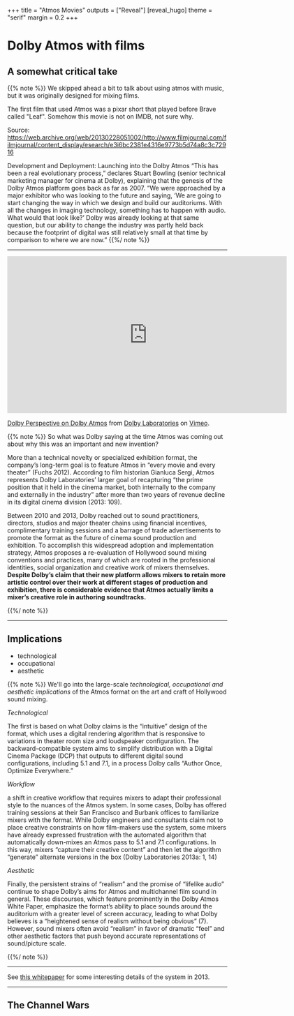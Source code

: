 +++
title = "Atmos Movies"
outputs = ["Reveal"]
[reveal_hugo]
theme = "serif"
margin = 0.2
+++

# Dolby Atmos with films

## A somewhat critical take

{{% note %}}
We skipped ahead a bit to talk about using atmos with music, but it was originally designed for mixing films.

The first film that used Atmos was a pixar short that played before Brave called "Leaf". Somehow this movie is not on IMDB, not sure why.

Source: https://web.archive.org/web/20130228051002/http://www.filmjournal.com/filmjournal/content_display/esearch/e3i6bc2381e4316e9773b5d74a8c3c72916

Development and Deployment: Launching into the Dolby Atmos
“This has been a real evolutionary process,” declares Stuart Bowling (senior technical marketing manager for cinema at Dolby), explaining that the genesis of the Dolby Atmos platform goes back as far as 2007. “We were approached by a major exhibitor who was looking to the future and saying, ‘We are going to start changing the way in which we design and build our auditoriums. With all the changes in imaging technology, something has to happen with audio. What would that look like?’ Dolby was already looking at that same question, but our ability to change the industry was partly held back because the footprint of digital was still relatively small at that time by comparison to where we are now.”
{{%/ note %}}

---

<iframe src="https://player.vimeo.com/video/40658763?h=c6601dc8cc" width="640" height="360" frameborder="0" allow="autoplay; fullscreen; picture-in-picture" allowfullscreen></iframe>
<p><a href="https://vimeo.com/40658763">Dolby Perspective on Dolby Atmos</a> from <a href="https://vimeo.com/dolby">Dolby Laboratories</a> on <a href="https://vimeo.com">Vimeo</a>.</p>

{{% note %}}
So what was Dolby saying at the time Atmos was coming out about why this was an important and new invention?

More than a technical novelty or specialized exhibition format, the company’s long-term goal is to feature Atmos in “every movie and every theater” (Fuchs 2012). According to film historian Gianluca Sergi, Atmos represents Dolby Laboratories’ larger goal of recapturing “the prime position that it held in the cinema market, both internally to the company and externally in the industry” after more than two years of revenue decline in its digital cinema division (2013: 109).

Between 2010 and 2013, Dolby reached out to sound practitioners, directors, studios and major theater chains using financial incentives, complimentary training sessions and a barrage of trade advertisements to promote the format as the future of cinema sound production and exhibition. To accomplish this widespread adoption and implementation strategy, Atmos proposes a re-evaluation of Hollywood sound mixing conventions and practices, many of which are rooted in the professional identities, social organization and creative work of mixers themselves. **Despite Dolby’s claim that their new platform allows mixers to retain more artistic control over their work at different stages of production and exhibition, there is considerable evidence that Atmos actually limits a mixer’s creative role in authoring soundtracks.**

{{%/ note %}}

---

## Implications

- technological
- occupational
- aesthetic

{{% note %}}
We'll go into the large-scale _technological, occupational and aesthetic implications_ of the Atmos format on the art and craft of Hollywood sound mixing.

_Technological_

The first is based on what Dolby claims is the “intuitive” design of the format, which uses a digital rendering algorithm that is responsive to variations in theater room size and loudspeaker configuration. The backward-compatible system aims to simplify distribution with a Digital Cinema Package (DCP) that outputs to different digital sound configurations, including 5.1 and 7.1, in a process Dolby calls “Author Once, Optimize Everywhere.”

_Workflow_

a shift in creative workflow that requires mixers to adapt their professional style to the nuances of the Atmos system. In some cases, Dolby has offered training sessions at their San Francisco and Burbank offices to familiarize mixers with the format. While Dolby engineers and consultants claim not to place creative constraints on how film-makers use the system, some mixers have already expressed frustration with the automated algorithm that automatically down-mixes an Atmos pass to 5.1 and 7.1 configurations. In this way, mixers “capture their creative content” and then let the algorithm “generate” alternate versions in the box (Dolby Laboratories 2013a: 1, 14)

_Aesthetic_

Finally, the persistent strains of “realism” and the promise of “lifelike audio” continue to shape Dolby’s aims for Atmos and multichannel film sound in general. These discourses, which feature prominently in the Dolby Atmos White Paper, emphasize the format’s ability to place sounds around the auditorium with a greater level of screen accuracy, leading to what Dolby believes is a “heightened sense of realism without being obvious” (7). However, sound mixers often avoid “realism” in favor of dramatic “feel” and other aesthetic factors that push beyond accurate representations of sound/picture scale.

{{%/ note %}}

---

See [this whitepaper](Dolby_Atmos_Next_Generation_Audio_for_Ci.pdf) for some interesting details of the system in 2013.

---

## The Channel Wars

